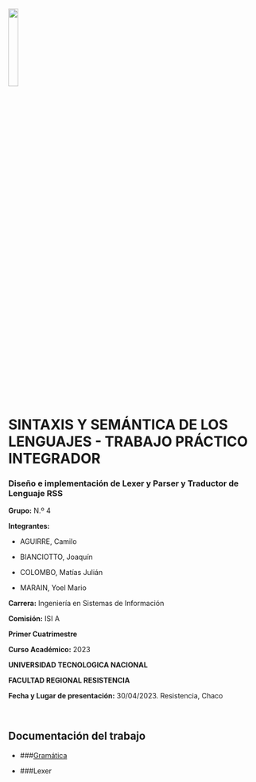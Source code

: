 ###### <img src="https://frro.cvg.utn.edu.ar/theme/image.php/snap/theme/1652373334/img/logo"  width="20%" height="20%">

# SINTAXIS Y SEMÁNTICA DE LOS LENGUAJES - TRABAJO PRÁCTICO INTEGRADOR
### Diseño e implementación de Lexer y Parser y Traductor de Lenguaje RSS

  **Grupo:** N.º 4

  **Integrantes:**  
  
   - AGUIRRE, Camilo 
    
   - BIANCIOTTO, Joaquín
    
   - COLOMBO, Matías Julián
    
   - MARAIN, Yoel Mario

  **Carrera:** Ingeniería en Sistemas de Información
  
  **Comisión:** ISI A 
  
  **Primer Cuatrimestre**
  
  **Curso Académico:** 2023
  
  **UNIVERSIDAD TECNOLOGICA NACIONAL**
  
  **FACULTAD REGIONAL RESISTENCIA**
  
  **Fecha y Lugar de presentación:** 30/04/2023. Resistencia, Chaco  
  
  &nbsp;  
  
## Documentación del trabajo
  
   - ###[Gramática](https://github.com/joaquinbianciotto/TPI_interprete_docbook/blob/doc/doc/DOC%20-%20Gramatíca.md)
    
   - ###Lexer

